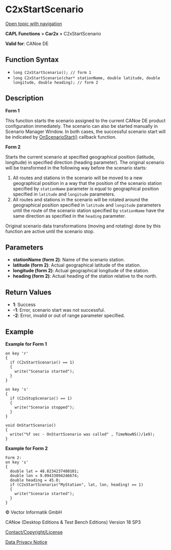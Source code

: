 # C2xStartScenario

[Open topic with navigation](../../../../../CANoeDEFamily.htm#Topics/CAPLFunctions/Car2x/Functions/CAPLfunctionC2xStartScenario.md)

**CAPL Functions** » **Car2x** » C2xStartScenario

**Valid for**: CANoe DE

## Function Syntax

- `long C2xStartScenario(); // form 1`
- `long C2xStartScenario(char* stationName, double latitude, double longitude, double heading); // form 2`

## Description

**Form 1**

This function starts the scenario assigned to the current CANoe DE product configuration immediately. The scenario can also be started manually in Scenario Manager Window. In both cases, the successful scenario start will be indicated by [OnScenarioStart()](../Callbacks/CAPLfunctionC2xOnStartScenario.md) callback function.

**Form 2**

Starts the current scenario at specified geographical position (latitude, longitude) in specified direction (heading parameter). The original scenario will be transformed in the following way before the scenario starts:

1. All routes and stations in the scenario will be moved to a new geographical position in a way that the position of the scenario station specified by `stationName` parameter is equal to geographical position specified in `latitude` and `longitude` parameters.
2. All routes and stations in the scenario will be rotated around the geographical position specified in `latitude` and `longitude` parameters until the route of the scenario station specified by `stationName` have the same direction as specified in the `heading` parameter.

Original scenario data transformations (moving and rotating) done by this function are active until the scenario stop.

## Parameters

- **stationName (form 2)**: Name of the scenario station.
- **latitude (form 2)**: Actual geographical latitude of the station.
- **longitude (form 2)**: Actual geographical longitude of the station.
- **heading (form 2)**: Actual heading of the station relative to the north.

## Return Values

- **1**: Success
- **-1**: Error, scenario start was not successful.
- **-2**: Error, invalid or out of range parameter specified.

## Example

**Example for Form 1**

```plaintext
on key 'r'
{
  if (C2xStartScenario() == 1)
  {
    write("Scenario started");
  }
}

on key 's'
{
  if (C2xStopScenario() == 1)
  {
    write("Scenario stopped");
  }
}

void OnStartScenario()
{
  write("%f sec - OnStartScenario was called" , TimeNowNS()/1e9);
}
```

**Example for Form 2**

```plaintext
Form 2:
on key 's'
{
  double lat = 48.8234237480101;
  double lon = 9.09433094246674;
  double heading = 45.0;
  if (C2xStartScenario("MyStation", lat, lon, heading) == 1)
  {
    write("Scenario started");
  }
}
```

© Vector Informatik GmbH

CANoe (Desktop Editions & Test Bench Editions) Version 18 SP3

[Contact/Copyright/License](../../../Shared/ContactCopyrightLicense.md)

[Data Privacy Notice](https://www.vector.com/int/en/company/get-info/privacy-policy/)